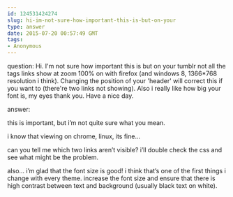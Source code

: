 ```yaml
---
id: 124531424274
slug: hi-im-not-sure-how-important-this-is-but-on-your
type: answer
date: 2015-07-20 00:57:49 GMT
tags:
- Anonymous
---
```

question: Hi. I'm not sure how important this is but on your tumblr not all the tags links show at zoom 100% on with firefox (and windows 8, 1366*768 resolution i think). Changing the position of your 'header' will correct this if you want to (there're two links not showing). Also i really like how big your font is, my eyes thank you. Have a nice day.

answer: <p>this is important, but i’m not quite sure what you mean.&nbsp;</p><p>i know that viewing on chrome, linux, its fine...&nbsp;</p><p>can you tell me which two links aren’t visible? i’ll double check the css and see what might be the problem.</p><p>also... i’m glad that the font size is good! i think that’s one of the first things i change with every theme. increase the font size and ensure that there is high contrast between text and background (usually black text on white).&nbsp;</p>